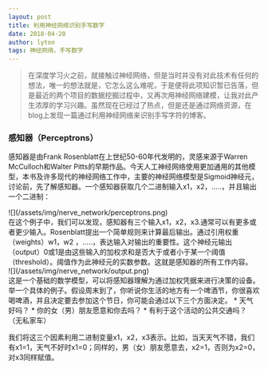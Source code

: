 ```yaml
---
layout: post
title: 利用神经网络识别手写数字
date: 2018-04-20
author: lyton
tags: 神经网络，手写数字
---
```

> 在深度学习火之前，就接触过神经网络，但是当时并没有对此技术有任何的想法，唯一的想法就是，它怎么这么难呢，于是便将此项知识暂已告落，但是最近的两个项目的数据挖掘过程中，又再次用神经网络建模，让我对此产生浓厚的学习兴趣。虽然现在已经过了热点，但是还是通过网络资源，在blog上发现一篇通过利用神经网络来识别手写字符的博客。

### 感知器（Perceptrons）
感知器是由Frank Rosenblatt在上世纪50-60年代发明的，灵感来源于Warren McCulloch和Walter Pitts的早期作品。今天人工神经网络使用更加通用的其他模型，本书及许多现代的神经网络工作中，主要的神经网络模型是Sigmoid神经元，讨论前，先了解感知器。一个感知器获取几个二进制输入x1，x2，.....，并且输出一个二进制：
<div> ![](/assets/img/nerve_network/perceptrons.png)</div>
在这个例子中，我们可以发现，感知器有三个输入x1，x2，x3.通常可以有更多或者更少输入。Rosenblatt提出一个简单规则来计算最后输出。通过引用权重（weights）w1，w2
，.....，表达输入对输出的重要性。这个神经元输出（output）0或1是由这些输入的加权求和是否大于或者小于某一个阈值（threshold）。阈值作为此神经元的实数参数。这就是感知器的所有工作内容。
<div> ![](/assets/img/nerve_network/output.png)</div>
这是一个基础的数学模型，可以将感知器理解为通过加权凭据来进行决策的设备。举一个具体的例子。假设周末到了，你听说你生活的地方有一个啤酒节，你很喜欢喝啤酒，并且决定要去参加这个节日，你可能会通过以下三个方面决定。
* 天气好吗？
* 你的女（男）朋友愿意和你去吗？
* 有利于这个活动的公共交通吗？（无私家车）

我们将这三个因素利用二进制变量x1，x2，x3表示。比如，当天天气不错，我们有x1=1，天气不好时x1=0；同样的，男（女）朋友愿意去，x2=1，否则为x2=0，对x3同样赋值。
